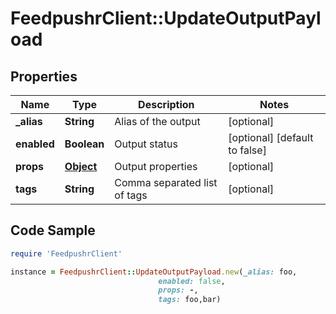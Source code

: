 # FeedpushrClient::UpdateOutputPayload

## Properties

Name | Type | Description | Notes
------------ | ------------- | ------------- | -------------
**_alias** | **String** | Alias of the output | [optional] 
**enabled** | **Boolean** | Output status | [optional] [default to false]
**props** | [**Object**](.md) | Output properties | [optional] 
**tags** | **String** | Comma separated list of tags | [optional] 

## Code Sample

```ruby
require 'FeedpushrClient'

instance = FeedpushrClient::UpdateOutputPayload.new(_alias: foo,
                                 enabled: false,
                                 props: -,
                                 tags: foo,bar)
```


